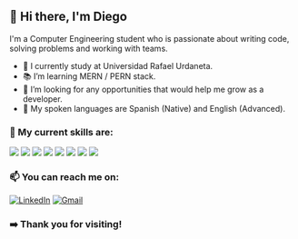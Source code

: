 
## 👋 Hi there, I'm Diego

I'm a Computer Engineering student who is passionate about writing code, solving problems and working with teams.

- 🔭 I currently study at Universidad Rafael Urdaneta.
- 📚 I’m learning MERN / PERN stack.
- 👯 I’m looking for any opportunities that would help me grow as a developer.
- :speech_balloon: My spoken languages are Spanish (Native) and English (Advanced).

### 💢 My current skills are:
![](https://img.shields.io/badge/HTML5-E34F26?style=for-the-badge&logo=html5&logoColor=white) 
![](https://img.shields.io/badge/CSS3-1572B6?style=for-the-badge&logo=css3&logoColor=white)
![](https://img.shields.io/badge/JavaScript-F7DF1E?style=for-the-badge&logo=javascript&logoColor=black)
![](https://img.shields.io/badge/C-00599C?style=for-the-badge&logo=c&logoColor=white)
![](https://img.shields.io/badge/PostgreSQL-316192?style=for-the-badge&logo=postgresql&logoColor=white) 
![](https://img.shields.io/badge/GIT-E44C30?style=for-the-badge&logo=git&logoColor=white)
![](https://img.shields.io/badge/MongoDB-4EA94B?style=for-the-badge&logo=mongodb&logoColor=white)
![](https://img.shields.io/badge/Java-ED8B00?style=for-the-badge&logo=java&logoColor=white) 



### 📫 You can reach me on: 
<a href="https://www.linkedin.com/in/diegoarf"><img alt="LinkedIn" src="https://img.shields.io/badge/LinkedIn-0077B5?style=for-the-badge&logo=linkedin&logoColor=white"/></a> 
<a href="mailto:diegorinconf1@gmail.com"><img alt="Gmail" src="https://img.shields.io/badge/Gmail-D14836?style=for-the-badge&logo=gmail&logoColor=white" /></a>

### ➡️ Thank you for visiting!

